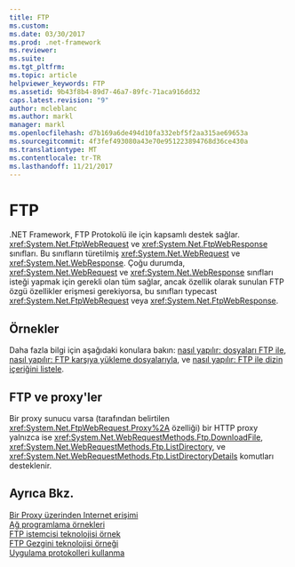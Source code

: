 ```yaml
---
title: FTP
ms.custom: 
ms.date: 03/30/2017
ms.prod: .net-framework
ms.reviewer: 
ms.suite: 
ms.tgt_pltfrm: 
ms.topic: article
helpviewer_keywords: FTP
ms.assetid: 9b43f8b4-89d7-46a7-89fc-71aca916dd32
caps.latest.revision: "9"
author: mcleblanc
ms.author: markl
manager: markl
ms.openlocfilehash: d7b169a6de494d10fa332ebf5f2aa315ae69653a
ms.sourcegitcommit: 4f3fef493080a43e70e951223894768d36ce430a
ms.translationtype: MT
ms.contentlocale: tr-TR
ms.lasthandoff: 11/21/2017
---
```

# <a name="ftp"></a>FTP
.NET Framework, FTP Protokolü ile için kapsamlı destek sağlar. <xref:System.Net.FtpWebRequest> ve <xref:System.Net.FtpWebResponse> sınıfları. Bu sınıfların türetilmiş <xref:System.Net.WebRequest> ve <xref:System.Net.WebResponse>. Çoğu durumda, <xref:System.Net.WebRequest> ve <xref:System.Net.WebResponse> sınıfları isteği yapmak için gerekli olan tüm sağlar, ancak özellik olarak sunulan FTP özgü özellikler erişmesi gerekiyorsa, bu sınıfları typecast <xref:System.Net.FtpWebRequest> veya <xref:System.Net.FtpWebResponse>.  
  
## <a name="examples"></a>Örnekler  
 Daha fazla bilgi için aşağıdaki konulara bakın: [nasıl yapılır: dosyaları FTP ile](../../../docs/framework/network-programming/how-to-download-files-with-ftp.md), [nasıl yapılır: FTP karşıya yükleme dosyalarıyla](../../../docs/framework/network-programming/how-to-upload-files-with-ftp.md), ve [nasıl yapılır: FTP ile dizin içeriğini listele](../../../docs/framework/network-programming/how-to-list-directory-contents-with-ftp.md).  
  
## <a name="ftp-and-proxies"></a>FTP ve proxy'ler  
 Bir proxy sunucu varsa (tarafından belirtilen <xref:System.Net.FtpWebRequest.Proxy%2A> özelliği) bir HTTP proxy yalnızca ise <xref:System.Net.WebRequestMethods.Ftp.DownloadFile>, <xref:System.Net.WebRequestMethods.Ftp.ListDirectory>, ve <xref:System.Net.WebRequestMethods.Ftp.ListDirectoryDetails> komutları desteklenir.  
  
## <a name="see-also"></a>Ayrıca Bkz.  
 [Bir Proxy üzerinden Internet erişimi](../../../docs/framework/network-programming/accessing-the-internet-through-a-proxy.md)  
 [Ağ programlama örnekleri](../../../docs/framework/network-programming/network-programming-samples.md)  
 [FTP istemcisi teknolojisi örnek](http://go.microsoft.com/fwlink/?LinkID=179557)  
 [FTP Gezgini teknolojisi örneği](http://go.microsoft.com/fwlink/?LinkID=179569)  
 [Uygulama protokolleri kullanma](../../../docs/framework/network-programming/using-application-protocols.md)
